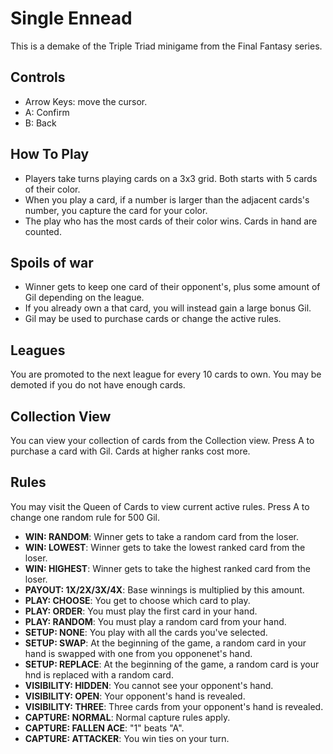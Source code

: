 # Single Ennead

This is a demake of the Triple Triad minigame from the Final Fantasy series.

## Controls
- Arrow Keys: move the cursor.
- A: Confirm
- B: Back

## How To Play

- Players take turns playing cards on a 3x3 grid. Both starts with 5 cards of their color.
- When you play a card, if a number is larger than the adjacent cards's number, you capture the card for your color.
- The play who has the most cards of their color wins. Cards in hand are counted.

## Spoils of war

- Winner gets to keep one card of their opponent's, plus some amount of Gil depending on the league.
- If you already own a that card, you will instead gain a large bonus Gil.
- Gil may be used to purchase cards or change the active rules.

## Leagues

You are promoted to the next league for every 10 cards to own. You may be demoted if you do not have enough cards.

## Collection View

You can view your collection of cards from the Collection view.
Press A to purchase a card with Gil. Cards at higher ranks cost more.

## Rules

You may visit the Queen of Cards to view current active rules. Press A to change one random rule for 500 Gil.

- **WIN: RANDOM**: Winner gets to take a random card from the loser.
- **WIN: LOWEST**: Winner gets to take the lowest ranked card from the loser.
- **WIN: HIGHEST**: Winner gets to take the highest ranked card from the loser.
- **PAYOUT: 1X/2X/3X/4X**: Base winnings is multiplied by this amount.
- **PLAY: CHOOSE**: You get to choose which card to play.
- **PLAY: ORDER**: You must play the first card in your hand.
- **PLAY: RANDOM**: You must play a random card from your hand.
- **SETUP: NONE**: You play with all the cards you've selected.
- **SETUP: SWAP**: At the beginning of the game, a random card in your hand is swapped with one from you opponenet's hand.
- **SETUP: REPLACE**: At the beginning of the game, a random card is your hnd is replaced with a random card.
- **VISIBILITY: HIDDEN**: You cannot see your opponent's hand.
- **VISIBILITY: OPEN**: Your opponent's hand is revealed.
- **VISIBILITY: THREE**: Three cards from your opponent's hand is revealed.
- **CAPTURE: NORMAL**: Normal capture rules apply.
- **CAPTURE: FALLEN ACE**: "1" beats "A".
- **CAPTURE: ATTACKER**: You win ties on your turn.
